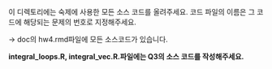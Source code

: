 이 디렉토리에는 숙제에 사용한 모든 소스 코드를 올려주세요.
코드 파일의 이름은 그 코드에 해당되는 문제의 번호로 지정해주세요.

-> doc의 hw4.rmd파일에 모든 소스코드가 있습니다.

**integral_loops.R, integral_vec.R.파일에는 Q3의 소스 코드를 작성해주세요.**